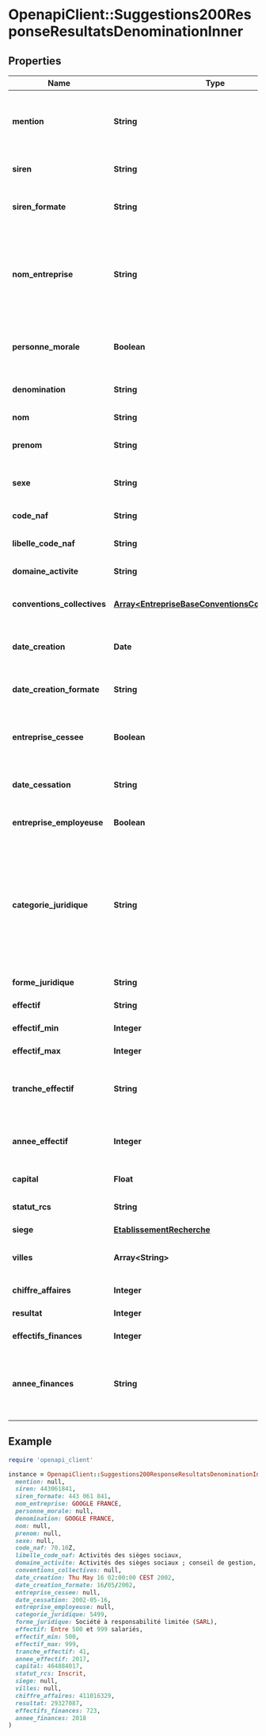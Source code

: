 # OpenapiClient::Suggestions200ResponseResultatsDenominationInner

## Properties

| Name | Type | Description | Notes |
| ---- | ---- | ----------- | ----- |
| **mention** | **String** | Dénomination de l&#39;entreprise, avec le texte recherché encerclé d&#39;une balise HTML &#x60;&lt;em&gt;&#x60;. | [optional] |
| **siren** | **String** | Le numéro SIREN de l&#39;entreprise au format xxxxxxxxx. | [optional] |
| **siren_formate** | **String** | Le numéro SIREN de l&#39;entreprise au format xxx xxx xxx. | [optional] |
| **nom_entreprise** | **String** | Le nom de l&#39;entreprise. Il est égal à sigle + dénomination en cas de personne morale, ou à nom + prénom en cas de personne physique. | [optional] |
| **personne_morale** | **Boolean** | Vrai en cas de personne morale, faux en cas de personne physique. | [optional] |
| **denomination** | **String** | Dénomination de l&#39;entreprise si personne morale. | [optional] |
| **nom** | **String** | Nom si personne physique. | [optional] |
| **prenom** | **String** | Prénom si personne physique. | [optional] |
| **sexe** | **String** | Sexe si personne physique. F pour féminin, M pour masculin. | [optional] |
| **code_naf** | **String** | Code NAF de l&#39;entreprise. | [optional] |
| **libelle_code_naf** | **String** | Libellé du code NAF de l&#39;entreprise. | [optional] |
| **domaine_activite** | **String** | Domaine d&#39;activité de l&#39;entreprise. | [optional] |
| **conventions_collectives** | [**Array&lt;EntrepriseBaseConventionsCollectivesInner&gt;**](EntrepriseBaseConventionsCollectivesInner.md) | Liste des conventions collectives de l&#39;entreprise. | [optional] |
| **date_creation** | **Date** | Date de création de l&#39;entreprise au format AAAA-MM-JJ. | [optional] |
| **date_creation_formate** | **String** | Date de création de l&#39;entreprise au format JJ/MM/AAAA. | [optional] |
| **entreprise_cessee** | **Boolean** | Si vrai, l&#39;entreprise n&#39;est plus en activité. Sinon, elle est toujours en activité. | [optional] |
| **date_cessation** | **String** | Date de cessation de l&#39;entreprise au format AAAA-MM-JJ. | [optional] |
| **entreprise_employeuse** | **Boolean** | Si vrai, l&#39;entreprise a au moins un employé. | [optional] |
| **categorie_juridique** | **String** | Catégorie juridique de l&#39;entreprise, selon la [nomenclature Insee](https://www.insee.fr/fr/information/2028129).   **Note** : Le code correspond à celui de l&#39;INSEE, à l&#39;exception des SASU qui auront comme code 5720 et les EURL qui auront comme code 5498. | [optional] |
| **forme_juridique** | **String** | Forme juridique de l&#39;entreprise. | [optional] |
| **effectif** | **String** | Tranche d&#39;effectif de l&#39;entreprise. | [optional] |
| **effectif_min** | **Integer** | Effectif minimal de l&#39;entreprise. | [optional] |
| **effectif_max** | **Integer** | Effectif maximal de l&#39;entreprise. | [optional] |
| **tranche_effectif** | **String** | Tranche d&#39;effectif de l&#39;entreprise, selon la [nomenclature Sirene](https://www.sirene.fr/sirene/public/variable/tefen#:~:text&#x3D;Cette%20variable%20correspond%20%C3%A0%20la,effectif%20salari%C3%A9%20de%20l&#39;entreprise.). | [optional] |
| **annee_effectif** | **Integer** | Année de validité des variables effectif, effectif_min et effectif_max. | [optional] |
| **capital** | **Float** | Capital de l&#39;entreprise. | [optional] |
| **statut_rcs** | **String** | Statut de l&#39;entreprise au RCS | [optional] |
| **siege** | [**EtablissementRecherche**](EtablissementRecherche.md) |  | [optional] |
| **villes** | **Array&lt;String&gt;** | Liste des villes où l&#39;entreprise a au moins un établissement. | [optional] |
| **chiffre_affaires** | **Integer** | Chiffre d&#39;affaires de l&#39;entreprise. | [optional] |
| **resultat** | **Integer** | Résultat de l&#39;entreprise. | [optional] |
| **effectifs_finances** | **Integer** | Effectif de l&#39;entreprise. | [optional] |
| **annee_finances** | **String** | Année de correspondance des variables financières (chiffre_affaires, resultat, effectifs_finances). | [optional] |

## Example

```ruby
require 'openapi_client'

instance = OpenapiClient::Suggestions200ResponseResultatsDenominationInner.new(
  mention: null,
  siren: 443061841,
  siren_formate: 443 061 841,
  nom_entreprise: GOOGLE FRANCE,
  personne_morale: null,
  denomination: GOOGLE FRANCE,
  nom: null,
  prenom: null,
  sexe: null,
  code_naf: 70.10Z,
  libelle_code_naf: Activités des sièges sociaux,
  domaine_activite: Activités des sièges sociaux ; conseil de gestion,
  conventions_collectives: null,
  date_creation: Thu May 16 02:00:00 CEST 2002,
  date_creation_formate: 16/05/2002,
  entreprise_cessee: null,
  date_cessation: 2002-05-16,
  entreprise_employeuse: null,
  categorie_juridique: 5499,
  forme_juridique: Société à responsabilité limitée (SARL),
  effectif: Entre 500 et 999 salariés,
  effectif_min: 500,
  effectif_max: 999,
  tranche_effectif: 41,
  annee_effectif: 2017,
  capital: 464884017,
  statut_rcs: Inscrit,
  siege: null,
  villes: null,
  chiffre_affaires: 411016329,
  resultat: 29327087,
  effectifs_finances: 723,
  annee_finances: 2018
)
```

